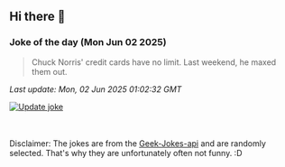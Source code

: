 ## Hi there 👋

### Joke of the day (Mon Jun 02 2025)
<!-- joke -->
>Chuck Norris' credit cards have no limit. Last weekend, he maxed them out.
<!-- /joke -->

*Last update: Mon, 02 Jun 2025 01:02:32 GMT*

[![Update joke](https://github.com/nclskfm/nclskfm/actions/workflows/joke.yml/badge.svg)](https://github.com/nclskfm/nclskfm/actions/workflows/joke.yml)

<br><br>
Disclaimer: The jokes are from the [Geek-Jokes-api](https://github.com/sameerkumar18/geek-joke-api) and are randomly selected. That's why they are unfortunately often not funny. :D
